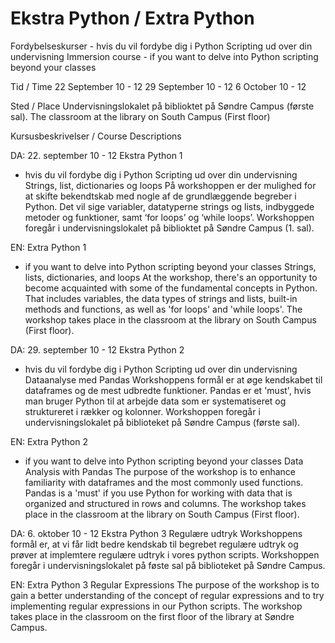 # Ekstra Python / Extra Python
Fordybelseskurser - hvis du vil fordybe dig i Python Scripting ud over din undervisning
Immersion course - if you want to delve into Python scripting beyond your classes

Tid / Time 
22 September 10 - 12
29 September 10 - 12
6 October 10 - 12

Sted / Place
Undervisningslokalet på biblioktet på Søndre Campus (første sal).
The classroom at the library on South Campus (First floor)


Kursusbeskrivelser / Course Descriptions

DA:
22. september 10 - 12
Ekstra Python 1
- hvis du vil fordybe dig i Python Scripting ud over din undervisning
Strings, list, dictionaries og loops
På workshoppen er der mulighed for at skifte bekendtskab med nogle af de grundlæggende begreber i Python.
Det vil sige variabler, datatyperne strings og lists, indbyggede metoder og funktioner, samt ‘for loops’ og ‘while loops’. 
Workshoppen foregår i undervisningslokalet på biblioktet på Søndre Campus (1. sal).

EN:
Extra Python 1
- if you want to delve into Python scripting beyond your classes
Strings, lists, dictionaries, and loops
At the workshop, there's an opportunity to become acquainted with some of the fundamental concepts in Python.
That includes variables, the data types of strings and lists, built-in methods and functions, as well as 'for loops' and 'while loops'.
The workshop takes place in the classroom at the library on South Campus (First floor).



DA:
29. september 10 - 12
Ekstra Python 2
- hvis du vil fordybe dig i Python Scripting ud over din undervisning
Dataanalyse med Pandas
Workshoppens formål er at øge kendskabet til dataframes og de mest udbredte funktioner.
Pandas er et 'must', hvis man bruger Python til at arbejde data som er systematiseret og struktureret i rækker og kolonner. 
Workshoppen foregår i undervisningslokalet på biblioteket på Søndre Campus (første sal).

EN:
Extra Python 2
- if you want to delve into Python scripting beyond your classes
Data Analysis with Pandas
The purpose of the workshop is to enhance familiarity with dataframes and the most commonly used functions.
Pandas is a 'must' if you use Python for working with data that is organized and structured in rows and columns.
The workshop takes place in the classroom at the library on South Campus (First floor).


DA:
6. oktober 10 - 12
Ekstra Python 3
Regulære udtryk
Workshoppens formål er, at vi får lidt bedre kendskab til begrebet regulære udtryk og prøver at implemtere regulære udtryk i vores python scripts.
Workshoppen foregår i undervisningslokalet på føste sal på biblioteket på Søndre Campus.

EN:
Extra Python 3
Regular Expressions
The purpose of the workshop is to gain a better understanding of the concept of regular expressions and to try implementing regular expressions in our Python scripts.
The workshop takes place in the classroom on the first floor of the library at Søndre Campus.
